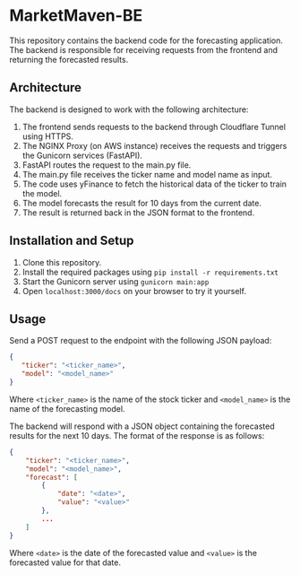 # MarketMaven-BE

<p>
This repository contains the backend code for the forecasting application. The backend is responsible for receiving requests from the frontend and returning the forecasted results.
</p>

## Architecture

<p>The backend is designed to work with the following architecture:</p>

1. The frontend sends requests to the backend through Cloudflare Tunnel using HTTPS.
2. The NGINX Proxy (on AWS instance) receives the requests and triggers the Gunicorn services (FastAPI).
3. FastAPI routes the request to the main.py file.
4. The main.py file receives the ticker name and model name as input.
5. The code uses yFinance to fetch the historical data of the ticker to train the model.
6. The model forecasts the result for 10 days from the current date.
7. The result is returned back in the JSON format to the frontend.

## Installation and Setup

1. Clone this repository.
2. Install the required packages using `pip install -r requirements.txt`
3. Start the Gunicorn server using `gunicorn main:app`
4. Open `localhost:3000/docs` on your browser to try it yourself.

## Usage

Send a POST request to the endpoint with the following JSON payload:

```json
{ 
   "ticker": "<ticker_name>",
   "model": "<model_name>"
}
```

Where `<ticker_name>` is the name of the stock ticker and `<model_name>` is the name of the forecasting model.

The backend will respond with a JSON object containing the forecasted results for the next 10 days. The format of the response is as follows:

```json
{
    "ticker": "<ticker_name>",
    "model": "<model_name>",
    "forecast": [
        {
            "date": "<date>",
            "value": "<value>"
        },
        ...
    ]
}
```
Where `<date>` is the date of the forecasted value and `<value>` is the forecasted value for that date.
